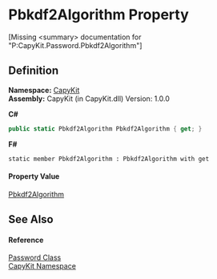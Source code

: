 # Pbkdf2Algorithm Property


\[Missing &lt;summary&gt; documentation for "P:CapyKit.Password.Pbkdf2Algorithm"\]



## Definition
**Namespace:** <a href="N_CapyKit.md">CapyKit</a>  
**Assembly:** CapyKit (in CapyKit.dll) Version: 1.0.0

**C#**
``` C#
public static Pbkdf2Algorithm Pbkdf2Algorithm { get; }
```
**F#**
``` F#
static member Pbkdf2Algorithm : Pbkdf2Algorithm with get
```



#### Property Value
<a href="T_CapyKit_Pbkdf2Algorithm.md">Pbkdf2Algorithm</a>

## See Also


#### Reference
<a href="T_CapyKit_Password.md">Password Class</a>  
<a href="N_CapyKit.md">CapyKit Namespace</a>  
